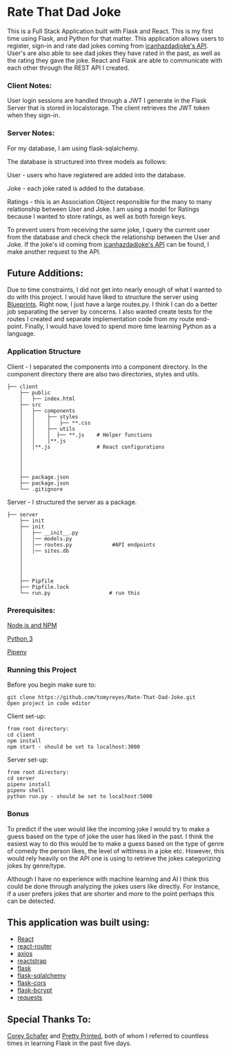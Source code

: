 # Rate That Dad Joke

This is a Full Stack Application built with Flask and React. This is my first time using Flask, and Python for that matter. 
This application allows users to register, sign-in and rate dad jokes coming from [icanhazdadjoke's API](https://icanhazdadjoke.com/api). 
User's are also able to see dad jokes they have rated in the past, as well as the rating they gave the joke. React and Flask are able to communicate with each other through the REST API I created. 


### Client Notes: 
User login sessions are handled through a JWT I generate in the Flask Server that is stored in localstorage. The client retrieves the JWT token when they sign-in. 

### Server Notes: 

For my database, I am using flask-sqlalchemy.

The database is structured into three models as follows:

User - users who have registered are added into the database. 

Joke - each joke rated is added to the database. 

Ratings - this is an Association Object responsible for the many to many relationship between User and Joke. 
I am using a model for Ratings because I wanted to store ratings, as well as both foreign keys. 

To prevent users from receiving the same joke, I query the current user from the database and check check the relationship between the User and Joke.  If the joke's id coming from [icanhazdadjoke's API](https://icanhazdadjoke.com/api) can be found, I make another request to the API. 


## Future Additions:
Due to time constraints, I did not get into nearly enough of what I wanted to do with this project. 
I would have liked to structure the server using [Blueprints](http://flask.pocoo.org/docs/1.0/blueprints/). Right now, I just have a large routes.py. I think I can do a better job separating the server by concerns. I also wanted create tests for the routes I created and separate implementation code from my route end-point. Finally, I would have loved to spend more time learning Python as a language. 


### Application Structure

Client - I separated the components into a component directory. In the component directory there are also two directories, styles and utils. 
```
├── client
    ├── public
    │   ├── index.html
    ├── src
    │   ├── components
    │   │    ├── styles
    │   │    │   ├── **.css
    │   │    ├── utils
    │   │    │  ├── **.js    # Helper functions
    │   │    │**.js           
    │   │**.js               # React configurations
    │
    │
    │
    │   
    ├── package.json
    ├── package.json
    └── .gitignore
```

Server - I structured the server as a package. 
```
├── server
    ├── init
    ├── init
    │   ├── __init__.py
    │   │── models.py             
    │   │── routes.py             #API endpoints
    │   |── sites.db 
    │
    │
    │
    │   
    ├── Pipfile
    ├── Pipfile.lock
    └── run.py                   # run this
```

### Prerequisites: 
[Node.js and NPM](https://nodejs.org/en/download/)

[Python 3](https://docs.python-guide.org/starting/install3/osx/)

[Pipenv](https://pipenv.readthedocs.io/en/latest/)

### Running this Project
Before you begin make sure to: 
```
git clone https://github.com/tomyreyes/Rate-That-Dad-Joke.git
Open project in code editor
```

Client set-up:
```
from root directory:
cd client
npm install
npm start - should be set to localhost:3000
```

Server set-up:
```
from root directory:
cd server
pipenv install
pipenv shell
python run.py - should be set to localhost:5000
```

### Bonus
To predict if the user would like the incoming joke I would try to make a guess based on the type of joke the user has liked in the past.
I think the easiest way to do this would be to make a guess based on the type of genre of comedy the person likes, the level of wittiness in a joke etc. However, this would rely heavily on the API one is using to retrieve the jokes categorizing jokes by genre/type. 

Although I have no experience with machine learning and AI I think this could be done through analyzing the jokes users like directly. For instance, if a user prefers jokes that are shorter and more to the point perhaps this can be detected.

## This application was built using:

- [React](https://reactjs.org/)
- [react-router](https://reacttraining.com/react-router/)
- [axios](https://github.com/axios/axios)
- [reactstrap](https://reactstrap.github.io/)
- [flask](http://flask.pocoo.org/)
- [flask-sqlalchemy](http://flask-sqlalchemy.pocoo.org/2.3/)
- [flask-cors](https://flask-cors.readthedocs.io/en/latest/)
- [flask-bcrypt](https://flask-bcrypt.readthedocs.io/en/latest/)
- [requests](http://docs.python-requests.org/en/master/)

## Special Thanks To: 

[Corey Schafer](https://www.youtube.com/channel/UCCezIgC97PvUuR4_gbFUs5g) and [Pretty Printed](https://www.youtube.com/channel/UC-QDfvrRIDB6F0bIO4I4HkQ), both of whom I referred to countless times in learning Flask in the past five days. 